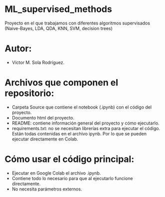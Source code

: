 # ML_supervised_methods
Proyecto en el que trabajamos con diferentes algoritmos supervisados (Naive-Bayes, LDA, QDA, KNN, SVM, decision trees)

# Autor:
- Víctor M. Sola Rodríguez.

# Archivos que componen el repositorio:
- Carpeta Source que contiene el notebook (.ipynb) con el código del proyecto.
- Documento html del proyecto.
- README: contiene información general del proyecto y cómo ejecutarlo.
- requirements.txt: no se necesitan librerías extra para ejecutar el código. Están todas contenidas en el archivo ipynb. Por lo que se pueden ejecutar directamente en Colab.

# Cómo usar el código principal:
- Ejecutar en Google Colab el archivo .ipynb.
- Contiene todo lo necesario para que al ejecutarlo funcione directamente.
- No necesita parámetros externos.
